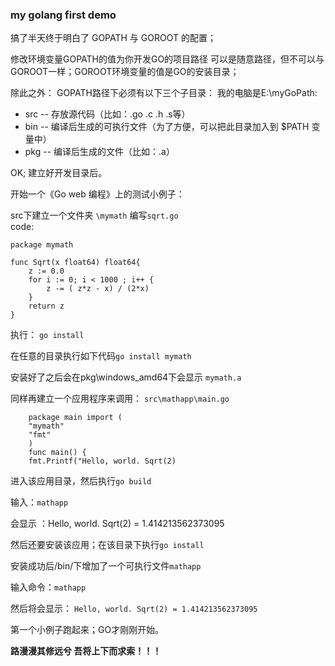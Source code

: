 ### my golang first demo

搞了半天终于明白了 GOPATH 与 GOROOT 的配置；

修改环境变量GOPATH的值为你开发GO的项目路径
可以是随意路径，但不可以与GOROOT一样；GOROOT环境变量的值是GO的安装目录；

除此之外： GOPATH路径下必须有以下三个子目录：
我的电脑是E:\myGoPath:
* src -- 存放源代码（比如：.go .c .h .s等）
* bin -- 编译后生成的可执行文件（为了方便，可以把此目录加入到 $PATH 变量中）
* pkg -- 编译后生成的文件（比如：.a）   


OK; 建立好开发目录后。  

开始一个《Go web 编程》上的测试小例子：  

src下建立一个文件夹 `\mymath`  编写`sqrt.go`    
code: 

    package mymath

    func Sqrt(x float64) float64{
        z := 0.0
        for i := 0; i < 1000 ; i++ {
            z -= ( z*z - x) / (2*x)
        }
        return z
    }
   
执行： `go install`  

在任意的目录执行如下代码`go install mymath`  

安装好了之后会在pkg\windows_amd64下会显示 `mymath.a`  

同样再建立一个应用程序来调用：  `src\mathapp\main.go`

        package main import (
        "mymath"
        "fmt"
        )
        func main() {
        fmt.Printf("Hello, world. Sqrt(2) 

  
进入该应用目录，然后执行`go build`  

输入：`mathapp`  

会显示 ：Hello, world. Sqrt(2) = 1.414213562373095 

然后还要安装该应用；在该目录下执行`go install`  

安装成功后/bin/下增加了一个可执行文件`mathapp`  

输入命令：`mathapp`

然后将会显示：
`Hello, world. Sqrt(2) = 1.414213562373095`    

第一个小例子跑起来；GO才刚刚开始。

**路漫漫其修远兮 吾将上下而求索！！！**